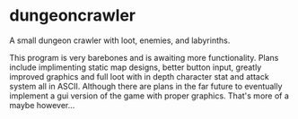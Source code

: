 # dungeoncrawler
A small dungeon crawler with loot, enemies, and labyrinths. 

This program is very barebones and is awaiting more functionality.
Plans include implimenting static map designs, better button input, greatly
improved graphics and full loot with in depth character stat and attack system
all in ASCII. Although there are plans in the far future to eventually implement
a gui version of the game with proper graphics. That's more of a maybe however...
